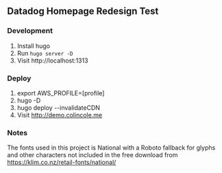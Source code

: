 ## Datadog Homepage Redesign Test

### Development
1. Install hugo
2. Run `hugo server -D`
3. Visit http://localhost:1313

### Deploy
1. export AWS_PROFILE=[profile]
2. hugo -D
3. hugo deploy --invalidateCDN
4. Visit http://demo.colincole.me

### Notes
The fonts used in this project is National with a Roboto fallback for glyphs and other characters not included in the free download from https://klim.co.nz/retail-fonts/national/